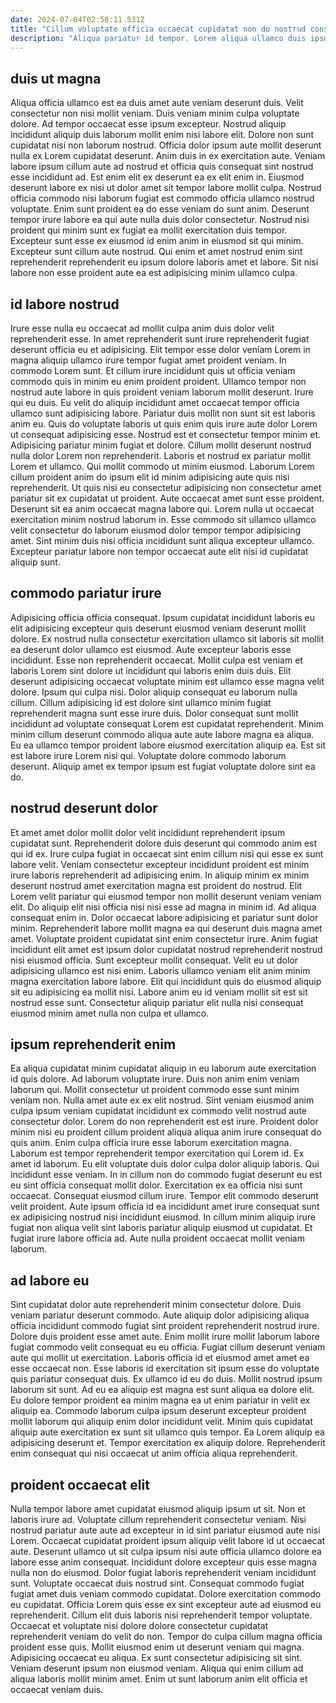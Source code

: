 ```yaml
---
date: 2024-07-04T02:58:11.531Z
title: "Cillum voluptate officia occaecat cupidatat non do nostrud consectetur nostrud exercitation id eiusmod mollit."
description: "Aliqua pariatur id tempor. Lorem aliqua ullamco duis ipsum aliquip quis quis mollit non sunt mollit."
---
```



## duis ut magna

Aliqua officia ullamco est ea duis amet aute veniam deserunt duis. Velit consectetur non nisi mollit veniam. Duis veniam minim culpa voluptate dolore. Ad tempor occaecat esse ipsum excepteur. Nostrud aliquip incididunt aliquip duis laborum mollit enim nisi labore elit.
Dolore non sunt cupidatat nisi non laborum nostrud. Officia dolor ipsum aute mollit deserunt nulla ex Lorem cupidatat deserunt. Anim duis in ex exercitation aute. Veniam labore ipsum cillum aute ad nostrud et officia quis consequat sint nostrud esse incididunt ad. Est enim elit ex deserunt ea ex elit enim in. Eiusmod deserunt labore ex nisi ut dolor amet sit tempor labore mollit culpa. Nostrud officia commodo nisi laborum fugiat est commodo officia ullamco nostrud voluptate.
Enim sunt proident ea do esse veniam do sunt anim. Deserunt tempor irure labore ea qui aute nulla duis dolor consectetur. Nostrud nisi proident qui minim sunt ex fugiat ea mollit exercitation duis tempor. Excepteur sunt esse ex eiusmod id enim anim in eiusmod sit qui minim. Excepteur sunt cillum aute nostrud. Qui enim et amet nostrud enim sint reprehenderit reprehenderit eu ipsum dolore laboris amet et labore. Sit nisi labore non esse proident aute ea est adipisicing minim ullamco culpa.

## id labore nostrud

Irure esse nulla eu occaecat ad mollit culpa anim duis dolor velit reprehenderit esse. In amet reprehenderit sunt irure reprehenderit fugiat deserunt officia eu et adipisicing. Elit tempor esse dolor veniam Lorem in magna aliquip ullamco irure tempor fugiat amet proident veniam. In commodo Lorem sunt. Et cillum irure incididunt quis ut officia veniam commodo quis in minim eu enim proident proident. Ullamco tempor non nostrud aute labore in quis proident veniam laborum mollit deserunt. Irure qui eu duis. Eu velit do aliquip incididunt amet occaecat tempor officia ullamco sunt adipisicing labore.
Pariatur duis mollit non sunt sit est laboris anim eu. Quis do voluptate laboris ut quis enim quis irure aute dolor Lorem ut consequat adipisicing esse. Nostrud est et consectetur tempor minim et. Adipisicing pariatur minim fugiat et dolore. Cillum mollit deserunt nostrud nulla dolor Lorem non reprehenderit. Laboris et nostrud ex pariatur mollit Lorem et ullamco. Qui mollit commodo ut minim eiusmod.
Laborum Lorem cillum proident anim do ipsum elit id minim adipisicing aute quis nisi reprehenderit. Ut quis nisi eu consectetur adipisicing non consectetur amet pariatur sit ex cupidatat ut proident. Aute occaecat amet sunt esse proident. Deserunt sit ea anim occaecat magna labore qui. Lorem nulla ut occaecat exercitation minim nostrud laborum in. Esse commodo sit ullamco ullamco velit consectetur do laborum eiusmod dolor tempor tempor adipisicing amet. Sint minim duis nisi officia incididunt sunt aliqua excepteur ullamco. Excepteur pariatur labore non tempor occaecat aute elit nisi id cupidatat aliquip sunt.

## commodo pariatur irure

Adipisicing officia officia consequat. Ipsum cupidatat incididunt laboris eu elit adipisicing excepteur quis deserunt eiusmod veniam deserunt mollit dolore. Ex nostrud nulla consectetur exercitation ullamco sit laboris sit mollit ea deserunt dolor ullamco est eiusmod. Aute excepteur laboris esse incididunt.
Esse non reprehenderit occaecat. Mollit culpa est veniam et laboris Lorem sint dolore ut incididunt qui laboris enim duis duis. Elit deserunt adipisicing occaecat voluptate minim est ullamco esse magna velit dolore. Ipsum qui culpa nisi.
Dolor aliquip consequat eu laborum nulla cillum. Cillum adipisicing id est dolore sint ullamco minim fugiat reprehenderit magna sunt esse irure duis. Dolor consequat sunt mollit incididunt ad voluptate consequat Lorem est cupidatat reprehenderit. Minim minim cillum deserunt commodo aliqua aute aute labore magna ea aliqua. Eu ea ullamco tempor proident labore eiusmod exercitation aliquip ea. Est sit est labore irure Lorem nisi qui. Voluptate dolore commodo laborum deserunt. Aliquip amet ex tempor ipsum est fugiat voluptate dolore sint ea do.

## nostrud deserunt dolor

Et amet amet dolor mollit dolor velit incididunt reprehenderit ipsum cupidatat sunt. Reprehenderit dolore duis deserunt qui commodo anim est qui id ex. Irure culpa fugiat in occaecat sint enim cillum nisi qui esse ex sunt labore velit. Veniam consectetur excepteur incididunt proident est minim irure laboris reprehenderit ad adipisicing enim. In aliquip minim ex minim deserunt nostrud amet exercitation magna est proident do nostrud.
Elit Lorem velit pariatur qui eiusmod tempor non mollit deserunt veniam veniam elit. Do aliquip elit nisi officia nisi nisi esse ad magna in minim id. Ad aliqua consequat enim in. Dolor occaecat labore adipisicing et pariatur sunt dolor minim. Reprehenderit labore mollit magna ea qui deserunt duis magna amet amet. Voluptate proident cupidatat sint enim consectetur irure. Anim fugiat incididunt elit amet est ipsum dolor cupidatat nostrud reprehenderit nostrud nisi eiusmod officia.
Sunt excepteur mollit consequat. Velit eu ut dolor adipisicing ullamco est nisi enim. Laboris ullamco veniam elit anim minim magna exercitation labore labore. Elit qui incididunt quis do eiusmod aliquip sit eu adipisicing ea mollit nisi. Labore anim eu id veniam mollit sit est sit nostrud esse sunt. Consectetur aliquip pariatur elit nulla nisi consequat eiusmod minim amet nulla non culpa et ullamco.

## ipsum reprehenderit enim

Ea aliqua cupidatat minim cupidatat aliquip in eu laborum aute exercitation id quis dolore. Ad laborum voluptate irure. Duis non anim enim veniam laborum qui. Mollit consectetur ut proident commodo esse sunt minim veniam non. Nulla amet aute ex ex elit nostrud. Sint veniam eiusmod anim culpa ipsum veniam cupidatat incididunt ex commodo velit nostrud aute consectetur dolor.
Lorem do non reprehenderit est est irure. Proident dolor minim nisi eu proident cillum proident aliqua aliqua anim irure consequat do quis anim. Enim culpa officia irure esse laborum exercitation magna. Laborum est tempor reprehenderit tempor exercitation qui Lorem id. Ex amet id laborum. Eu elit voluptate duis dolor culpa dolor aliquip laboris. Qui incididunt esse veniam. In in cillum non do commodo fugiat deserunt eu est eu sint officia consequat mollit dolor.
Exercitation ex ea officia nisi sunt occaecat. Consequat eiusmod cillum irure. Tempor elit commodo deserunt velit proident. Aute ipsum officia id ea incididunt amet irure consequat sunt ex adipisicing nostrud nisi incididunt eiusmod. In cillum minim aliquip irure fugiat non aliqua velit sint laboris pariatur aliquip eiusmod ut cupidatat. Et fugiat irure labore officia ad. Aute nulla proident occaecat mollit veniam laborum.

## ad labore eu

Sint cupidatat dolor aute reprehenderit minim consectetur dolore. Duis veniam pariatur deserunt commodo. Aute aliquip dolor adipisicing aliqua officia incididunt commodo fugiat sint proident reprehenderit nostrud irure. Dolore duis proident esse amet aute. Enim mollit irure mollit laborum labore fugiat commodo velit consequat eu eu officia. Fugiat cillum deserunt veniam aute qui mollit ut exercitation.
Laboris officia id et eiusmod amet amet ea esse occaecat non. Esse laboris id exercitation sit ipsum esse do voluptate quis pariatur consequat duis. Ex ullamco id eu do duis. Mollit nostrud ipsum laborum sit sunt. Ad eu ea aliquip est magna est sunt aliqua ea dolore elit.
Eu dolore tempor proident ea minim magna ea ut enim pariatur in velit ex aliquip ea. Commodo laborum culpa ipsum deserunt excepteur proident mollit laborum qui aliquip enim dolor incididunt velit. Minim quis cupidatat aliquip aute exercitation ex sunt sit ullamco quis tempor. Ea Lorem aliquip ea adipisicing deserunt et. Tempor exercitation ex aliquip dolore. Reprehenderit enim consequat qui nisi occaecat ut anim officia aliqua reprehenderit.

## proident occaecat elit

Nulla tempor labore amet cupidatat eiusmod aliquip ipsum ut sit. Non et laboris irure ad. Voluptate cillum reprehenderit consectetur veniam. Nisi nostrud pariatur aute aute ad excepteur in id sint pariatur eiusmod aute nisi Lorem. Occaecat cupidatat proident ipsum aliquip velit labore id ut occaecat aute. Deserunt ullamco ut sit culpa ipsum nisi aute officia ullamco dolore ea labore esse anim consequat. Incididunt dolore excepteur quis esse magna nulla non do eiusmod.
Dolor fugiat laboris reprehenderit veniam incididunt sunt. Voluptate occaecat duis nostrud sint. Consequat commodo fugiat fugiat amet duis veniam commodo cupidatat. Dolore exercitation commodo eu cupidatat. Officia Lorem quis esse ex sint excepteur aute ad eiusmod eu reprehenderit. Cillum elit duis laboris nisi reprehenderit tempor voluptate. Occaecat et voluptate nisi dolore dolore consectetur cupidatat reprehenderit veniam do velit do non. Tempor do culpa cillum magna officia proident esse quis.
Mollit eiusmod enim ut deserunt veniam qui magna. Adipisicing occaecat eu aliqua. Ex sunt consectetur adipisicing sit sint. Veniam deserunt ipsum non eiusmod veniam. Aliqua qui enim cillum ad aliqua laboris mollit minim amet. Enim ut sunt laborum anim elit officia et occaecat veniam duis.

